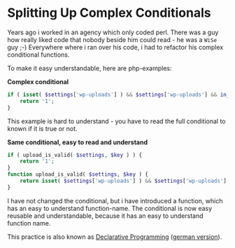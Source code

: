 # Splitting Up Complex Conditionals

Years ago i worked in an agency which only coded perl. There was a guy how really liked code that nobody beside him could read - he was a `WiSe` guy ;-) Everywhere where i ran over his code, i had to refactor his complex conditional functions.

To make it easy understandable, here are php-examples:

**Complex conditional**
```php
if ( isset( $settings['wp-uploads'] ) && $settings['wp-uploads'] && in_array( $key, array( 'copy-to-s3', 'serve-from-s3' ) ) ) {
    return '1';
}
```
This example is hard to understand - you have to read the full conditional to known if it is true or not.


**Same conditional, easy to read and understand**
```php
if ( upload_is_valid( $settings, $key ) ) {
    return '1';
}
function upload_is_valid( $settings, $key ) {
    return isset( $settings['wp-uploads'] ) && $settings['wp-uploads'] && in_array( $key, array( 'copy-to-s3', 'serve-from-s3' ) );
}
```
I have not changed the conditional, but i have introduced a function, which has an easy to understand function-name. The conditional is now easy reusable and understandable, because it has an easy to understand function name.
 
This practice is also known as [Declarative Programming](1) ([german version](2)).

[1]: https://en.wikipedia.org/wiki/Declarative_programming
[2]: https://de.wikipedia.org/wiki/Deklarative_Programmierung